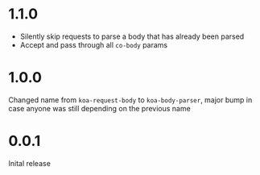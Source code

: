 
# 1.1.0

- Silently skip requests to parse a body that has already been parsed
- Accept and pass through all `co-body` params

# 1.0.0

Changed name from `koa-request-body` to `koa-body-parser`, major bump in case anyone was still depending on the previous name

# 0.0.1

Inital release
